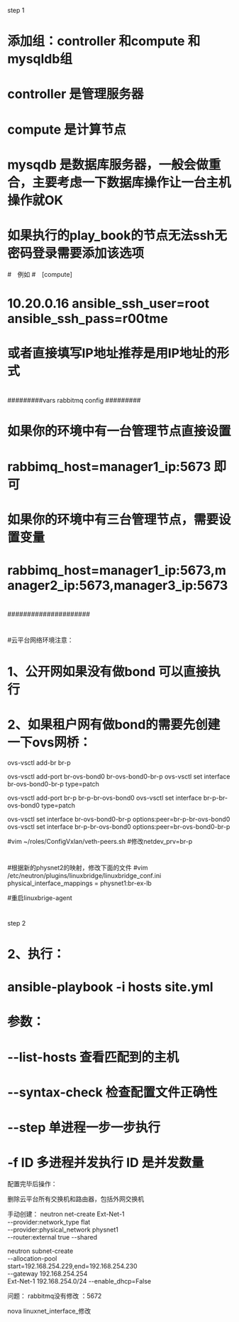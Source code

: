step 1

# 添加组：controller 和compute 和mysqldb组
#    
#    controller 是管理服务器
#    compute    是计算节点
#    mysqdb     是数据库服务器，一般会做重合，主要考虑一下数据库操作让一台主机操作就OK
#
# 如果执行的play_book的节点无法ssh无密码登录需要添加该选项
#　例如
#　[compute]
#  10.20.0.16 ansible_ssh_user=root ansible_ssh_pass=r00tme
#  
#  或者直接填写IP地址推荐是用IP地址的形式
#
#########vars rabbitmq config #########
# 如果你的环境中有一台管理节点直接设置
#  
# rabbimq_host=manager1_ip:5673 即可
#
# 如果你的环境中有三台管理节点，需要设置变量
#
# rabbimq_host=manager1_ip:5673,manager2_ip:5673,manager3_ip:5673
#
#####################
#
#云平台网络环境注意：
# 1、公开网如果没有做bond 可以直接执行
#
# 2、如果租户网有做bond的需要先创建一下ovs网桥：

ovs-vsctl add-br br-p

ovs-vsctl add-port br-ovs-bond0 br-ovs-bond0-br-p
ovs-vsctl set interface br-ovs-bond0-br-p type=patch

ovs-vsctl add-port br-p br-p-br-ovs-bond0
ovs-vsctl set interface br-p-br-ovs-bond0 type=patch

ovs-vsctl set interface br-ovs-bond0-br-p options:peer=br-p-br-ovs-bond0
ovs-vsctl set interface br-p-br-ovs-bond0 options:peer=br-ovs-bond0-br-p

#vim ~/roles/ConfigVxlan/veth-peers.sh
#修改netdev_prv=br-p
#
#根据新的physnet2的映射，修改下面的文件
#vim /etc/neutron/plugins/linuxbridge/linuxbridge_conf.ini
physical_interface_mappings = physnet1:br-ex-lb


#重启linuxbrige-agent
#

step 2

#    
#    
#    2、执行：
#    ansible-playbook -i hosts site.yml
#    
#    参数：
#    --list-hosts     查看匹配到的主机
#    --syntax-check   检查配置文件正确性
#    --step           单进程一步一步执行
#    -f ID            多进程并发执行 ID 是并发数量



配置完毕后操作：


删除云平台所有交换机和路由器，包括外网交换机



手动创建：
neutron net-create Ext-Net-1 \
--provider:network_type flat \
--provider:physical_network physnet1 \
--router:external true --shared


neutron subnet-create  \
--allocation-pool \
start=192.168.254.229,end=192.168.254.230 \
--gateway 192.168.254.254  \
Ext-Net-1 192.168.254.0/24  --enable_dhcp=False

















问题：
rabbitmq没有修改 ：5672


nova linuxnet_interface_修改










#
